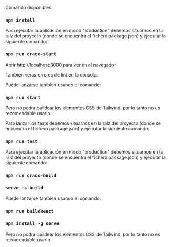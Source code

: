 Comando disponibles

### `npm install`

Para ejecutar la aplicación en modo "production" debemos situarnos en la raíz del proyecto (donde se encuentra el fichero package.json) y ejecutar la siguiente comando:

### `npm run craco-start`

Abrir [http://localhost:3000](http://localhost:3000) para ver en el navegador

Tambien veras errores de lint en la consola.

Puede lanzarse tambien usando el comando:

### `npm run start`

Pero no podra buildear los elementos CSS de Tailwind, por lo tanto no es recomendable usarlo.

Para lanzar los tests debemos situarnos en la raíz del proyecto (donde se encuentra el fichero package.json) y ejecutar la siguiente comando:

### `npm run test`

Para ejecutar la aplicación en modo "production" debemos situarnos en la raíz del proyecto (donde se encuentra el fichero package.json) y ejecutar la siguiente comando:

### `npm run craco-build`
### `serve -s build`

Puede lanzarse tambien usando el comando:

### `npm run buildReact`
### `npm install -g serve`
Pero no podra buildear los elementos CSS de Tailwind, por lo tanto no es recomendable usarlo.


